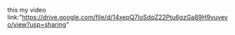 this my video link:"https://drive.google.com/file/d/14xepQ7IoSdqZ22Ptu6gzGa89H9vuvevo/view?usp=sharing"